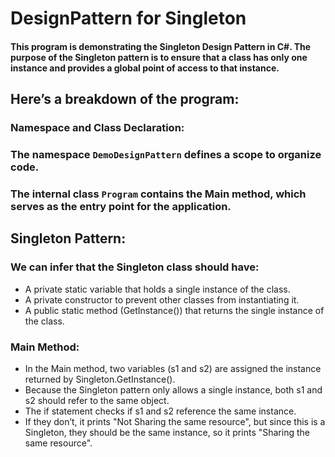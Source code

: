 # DesignPattern for Singleton
#### This program is demonstrating the Singleton Design Pattern in C#. The purpose of the Singleton pattern is to ensure that a class has only one instance and provides a global point of access to that instance.

## Here’s a breakdown of the program:

### Namespace and Class Declaration:

### The namespace `DemoDesignPattern` defines a scope to organize code.
### The internal class `Program` contains the Main method, which serves as the entry point for the application.
## Singleton Pattern:

### We can infer that the Singleton class should have:
- A private static variable that holds a single instance of the class.
- A private constructor to prevent other classes from instantiating it.
- A public static method (GetInstance()) that returns the single instance of the class.
### Main Method:

- In the Main method, two variables (s1 and s2) are assigned the instance returned by Singleton.GetInstance().
- Because the Singleton pattern only allows a single instance, both s1 and s2 should refer to the same object.
- The if statement checks if s1 and s2 reference the same instance.
- If they don’t, it prints "Not Sharing the same resource", but since this is a Singleton, they should be the same instance, so it prints "Sharing the same resource".
